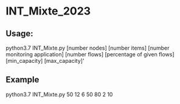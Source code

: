 # INT_Mixte_2023

## Usage: 
python3.7 INT_Mixte.py [number nodes] [number items] [number monitoring application] [number flows] [percentage of given flows] [min_capacity] [max_capacity]'

## Example 
python3.7 INT_Mixte.py 50 12 6 50 80 2 10 
